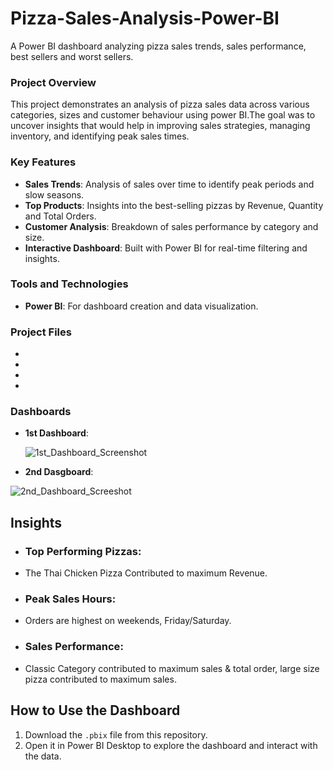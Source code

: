 # Pizza-Sales-Analysis-Power-BI
A Power BI dashboard analyzing pizza sales trends, sales performance, best sellers and worst sellers.

### Project Overview
This project demonstrates an analysis of pizza sales data across various categories, sizes and customer behaviour using power BI.The goal was to uncover insights that would help in improving sales strategies, managing inventory, and identifying peak sales times.

### Key Features
- **Sales Trends**: Analysis of sales over time to identify peak periods and slow seasons.
- **Top Products**: Insights into the best-selling pizzas by Revenue, Quantity and Total Orders.
- **Customer Analysis**: Breakdown of sales performance by category and size.
- **Interactive Dashboard**: Built with Power BI for real-time filtering and insights.

### Tools and Technologies
- **Power BI**: For dashboard creation and data visualization.

### Project Files
-
-
-
-
### Dashboards

- **1st Dashboard**:

  ![1st_Dashboard_Screenshot](https://github.com/user-attachments/assets/8754e10c-0aa4-4bc2-8aba-416320229a2c)

- **2nd Dasgboard**:

 ![2nd_Dashboard_Screeshot](https://github.com/user-attachments/assets/f666c857-13ef-450f-afea-9aa09b5c0c9c)

## Insights
- ### **Top Performing Pizzas**:
- The Thai Chicken Pizza Contributed to maximum Revenue.
- ### **Peak Sales Hours**:
- Orders are highest on weekends, Friday/Saturday.
- ### **Sales Performance**:
- Classic Category contributed to maximum sales & total order, large size pizza contributed to maximum sales.

## How to Use the Dashboard
1. Download the `.pbix` file from this repository.
2. Open it in Power BI Desktop to explore the dashboard and interact with the data.


